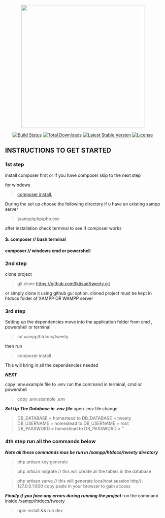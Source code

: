 <p align="center"><img src="https://res.cloudinary.com/dtfbvvkyp/image/upload/v1566331377/laravel-logolockup-cmyk-red.svg" width="400"></p>

<p align="center">
<a href="https://travis-ci.org/laravel/framework"><img src="https://travis-ci.org/laravel/framework.svg" alt="Build Status"></a>
<a href="https://packagist.org/packages/laravel/framework"><img src="https://poser.pugx.org/laravel/framework/d/total.svg" alt="Total Downloads"></a>
<a href="https://packagist.org/packages/laravel/framework"><img src="https://poser.pugx.org/laravel/framework/v/stable.svg" alt="Latest Stable Version"></a>
<a href="https://packagist.org/packages/laravel/framework"><img src="https://poser.pugx.org/laravel/framework/license.svg" alt="License"></a>
</p>

## INSTRUCTIONS TO GET STARTED
### 1st step
install composer first or if you have composer skip to the next step

for windows
> <a href="https://getcomposer.org/Composer-Setup.exe"> composer install.</a>

During the set up choose the following directory if u have an existing xampp server

> \xampp\php\php.exe 

after installation check terminal to see if composer works

#### $: composer // bash terminal 

#### composer // windows cmd or powershell

### 2nd step
clone project

> git clone https://github.com/Iktisad/tweety.git


or simply clone it using github gui option.
cloned project must be kept in htdocs folder of XAMPP OR WAMPP server

### 3rd step 
Setting up the dependencies
move into the application folder from cmd , powershell or terminal

> cd xampp/htdocs/tweety

then run 

> composer install 

This will bring in all the dependencies needed

***NEXT***

copy .env.example file to .env
run the command in terminal, cmd or powershell

> copy .env.example .env

***Set Up The Database in .env file***
open .env file
change
>DB_DATABASE = homestead to DB_DATABASE = tweety
>DB_USERNAME = homestead to DB_USERNAME = root
>DB_PASSWORD = homestead to DB_PASSWORD = ''


### 4th step run all the commands below
***Note all these commands mus be run in /xampp/htdocs/tweety directory***

> php artisan key:generate

> php artisan migrate // this will create all the tables in the database

> php artisan serve // this will generate localhost session http//: 127.0.0.1:800 copy paste in your browser to gain access


***Finally if you face any errors during running the project***
run the command inside /xampp/htdocs/tweety

> npm install && run dev 



